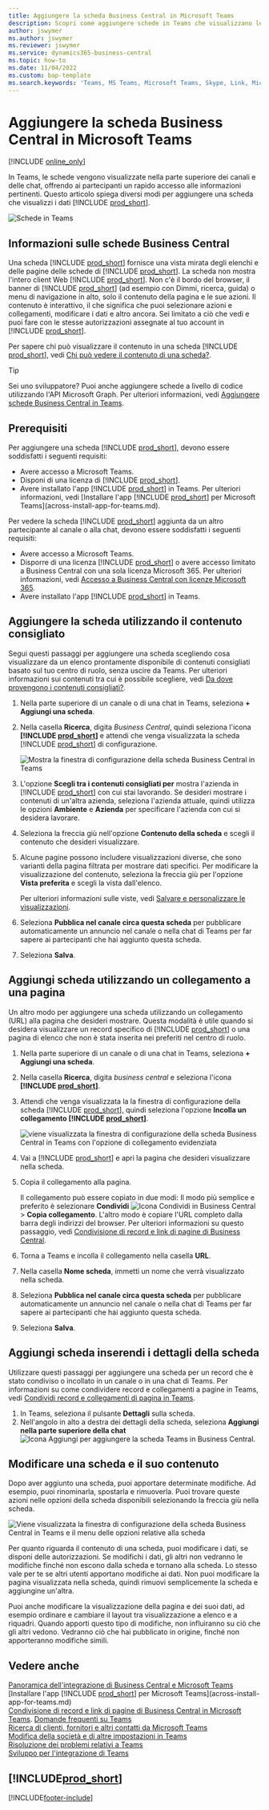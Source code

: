 ```yaml
---
title: Aggiungere la scheda Business Central in Microsoft Teams
description: Scopri come aggiungere schede in Teams che visualizzano le pagine Business Central.
author: jswymer
ms.author: jswymer
ms.reviewer: jswymer
ms.service: dynamics365-business-central
ms.topic: how-to
ms.date: 11/04/2022
ms.custom: bap-template
ms.search.keywords: 'Teams, MS Teams, Microsoft Teams, Skype, Link, Microsoft 365, collaborate, collaboration, teamwork, share records, tab'
---
```


# <a name="add-business-central-tab-in-microsoft-teams"></a>Aggiungere la scheda Business Central in Microsoft Teams

[!INCLUDE [online_only](includes/online_only.md)]

In Teams, le schede vengono visualizzate nella parte superiore dei canali e delle chat, offrendo ai partecipanti un rapido accesso alle informazioni pertinenti. Questo articolo spiega diversi modi per aggiungere una scheda che visualizzi i dati [!INCLUDE [prod_short](includes/prod_short.md)].

![Schede in Teams](media/teams-tabs-border.png)

## <a name="about-business-central-tabs"></a>Informazioni sulle schede Business Central

Una scheda [!INCLUDE [prod_short](includes/prod_short.md)] fornisce una vista mirata degli elenchi e delle pagine delle schede di [!INCLUDE [prod_short](includes/prod_short.md)]. La scheda non mostra l'intero client Web [!INCLUDE [prod_short](includes/prod_short.md)]. Non c'è il bordo del browser, il banner di [!INCLUDE [prod_short](includes/prod_short.md)] (ad esempio con Dimmi, ricerca, guida) o menu di navigazione in alto, solo il contenuto della pagina e le sue azioni. Il contenuto è interattivo, il che significa che puoi selezionare azioni e collegamenti, modificare i dati e altro ancora. Sei limitato a ciò che vedi e puoi fare con le stesse autorizzazioni assegnate al tuo account in [!INCLUDE [prod_short](includes/prod_short.md)].

Per sapere chi può visualizzare il contenuto in una scheda [!INCLUDE [prod_short](includes/prod_short.md)], vedi [Chi può vedere il contenuto di una scheda?](/dynamics365/business-central/teams-faq?tabs=tabs#who-can-view).

> [!TIP]
> Sei uno sviluppatore? Puoi anche aggiungere schede a livello di codice utilizzando l'API Microsoft Graph. Per ulteriori informazioni, vedi [Aggiungere schede Business Central in Teams](/dynamics365/business-central/dev-itpro/developer/devenv-develop-for-teams-tabs).  

## <a name="prerequisites"></a>Prerequisiti

Per aggiungere una scheda [!INCLUDE [prod_short](includes/prod_short.md)], devono essere soddisfatti i seguenti requisiti:

- Avere accesso a Microsoft Teams.
- Disponi di una licenza di [!INCLUDE [prod_short](includes/prod_short.md)].
- Avere installato l'app [!INCLUDE [prod_short](includes/prod_short.md)] in Teams. Per ulteriori informazioni, vedi [Installare l'app [!INCLUDE [prod_short](includes/prod_short.md)] per Microsoft Teams](across-install-app-for-teams.md).

Per vedere la scheda [!INCLUDE [prod_short](includes/prod_short.md)] aggiunta da un altro partecipante al canale o alla chat, devono essere soddisfatti i seguenti requisiti:

- Avere accesso a Microsoft Teams.
- Disporre di una licenza [!INCLUDE [prod_short](includes/prod_short.md)] o avere accesso limitato a Business Central con una sola licenza Microsoft 365. Per ulteriori informazioni, vedi [Accesso a Business Central con licenze Microsoft 365](admin-access-with-m365-license.md).
- Avere installato l'app [!INCLUDE [prod_short](includes/prod_short.md)] in Teams.

## <a name="add-tab-using-recommended-content"></a>Aggiungere la scheda utilizzando il contenuto consigliato

Segui questi passaggi per aggiungere una scheda scegliendo cosa visualizzare da un elenco prontamente disponibile di contenuti consigliati basato sul tuo centro di ruolo, senza uscire da Teams. Per ulteriori informazioni sui contenuti tra cui è possibile scegliere, vedi [Da dove provengono i contenuti consigliati?](/dynamics365/business-central/teams-faq?tabs=tabs#where-does-the-recommended-content-come-from).

1. Nella parte superiore di un canale o di una chat in Teams, seleziona **+ Aggiungi una scheda**.
2. Nella casella **Ricerca**, digita *Business Central*, quindi seleziona l'icona **[!INCLUDE [prod_short](includes/prod_short.md)]** e attendi che venga visualizzata la scheda [!INCLUDE [prod_short](includes/prod_short.md)] di configurazione.

   ![Mostra la finestra di configurazione della scheda Business Central in Teams](media/teams-bc-tab-config-window.png)

3. L'opzione **Scegli tra i contenuti consigliati per** mostra l'azienda in [!INCLUDE [prod_short](includes/prod_short.md)] con cui stai lavorando. Se desideri mostrare i contenuti di un'altra azienda, seleziona l'azienda attuale, quindi utilizza le opzioni **Ambiente** e **Azienda** per specificare l'azienda con cui si desidera lavorare.
4. Seleziona la freccia giù nell'opzione **Contenuto della scheda** e scegli il contenuto che desideri visualizzare.

   <!-- The list shows all pages that are bookmarked on your role center in [!INCLUDE [prod_short](includes/prod_short.md)]. To learn more about the content that you can choose from, see [Where does the recommended content come from?](teams-faq.md#recommended-content).-->
5. Alcune pagine possono includere visualizzazioni diverse, che sono varianti della pagina filtrata per mostrare dati specifici. Per modificare la visualizzazione del contenuto, seleziona la freccia giù per l'opzione **Vista preferita** e scegli la vista dall'elenco.

   Per ulteriori informazioni sulle viste, vedi [Salvare e personalizzare le visualizzazioni](ui-views.md).
6. Seleziona **Pubblica nel canale circa questa scheda** per pubblicare automaticamente un annuncio nel canale o nella chat di Teams per far sapere ai partecipanti che hai aggiunto questa scheda.
7. Seleziona **Salva**.

## <a name="add-tab-using-a-page-link"></a>Aggiungi scheda utilizzando un collegamento a una pagina

Un altro modo per aggiungere una scheda utilizzando un collegamento (URL) alla pagina che desideri mostrare. Questa modalità è utile quando si desidera visualizzare un record specifico di [!INCLUDE [prod_short](includes/prod_short.md)] o una pagina di elenco che non è stata inserita nei preferiti nel centro di ruolo.

1. Nella parte superiore di un canale o di una chat in Teams, seleziona **+ Aggiungi una scheda**.
2. Nella casella **Ricerca**, digita *business central* e seleziona l'icona **[!INCLUDE [prod_short](includes/prod_short.md)]**.
3. Attendi che venga visualizzata la la finestra di configurazione della scheda [!INCLUDE [prod_short](includes/prod_short.md)], quindi seleziona l'opzione **Incolla un collegamento [!INCLUDE [prod_short](includes/prod_short.md)]**.

   ![viene visualizzata la finestra di configurazione della scheda Business Central in Teams con l'opzione di collegamento evidenziata](media/teams-bc-tab-config-window-page-link.png)
4. Vai a [!INCLUDE [prod_short](includes/prod_short.md)] e apri la pagina che desideri visualizzare nella scheda.
5. Copia il collegamento alla pagina.

   Il collegamento può essere copiato in due modi: Il modo più semplice e preferito è selezionare **Condividi** ![Icona Condividi in Business Central](media/share-icon.png) > **Copia collegamento**. L'altro modo è copiare l'URL completo dalla barra degli indirizzi del browser. Per ulteriori informazioni su questo passaggio, vedi [Condivisione di record e link di pagine di Business Central](across-working-with-teams.md).

6. Torna a Teams e incolla il collegamento nella casella **URL**.
7. Nella casella **Nome scheda**, immetti un nome che verrà visualizzato nella scheda.
8. Seleziona **Pubblica nel canale circa questa scheda** per pubblicare automaticamente un annuncio nel canale o nella chat di Teams per far sapere ai partecipanti che hai aggiunto questa scheda.
9. Seleziona **Salva**.

## <a name="add-tab-by-pinning-card-details"></a>Aggiungi scheda inserendi i dettagli della scheda

Utilizzare questi passaggi per aggiungere una scheda per un record che è stato condiviso o incollato in un canale o in una chat di Teams. Per informazioni su come condividere record e collegamenti a pagine in Teams, vedi [Condividi record e collegamenti di pagina in Teams](across-working-with-teams.md).

1. In Teams, seleziona il pulsante **Dettagli** sulla scheda.
2. Nell'angolo in alto a destra dei dettagli della scheda, seleziona **Aggiungi nella parte superiore della chat** ![Icona Aggiungi per aggiungere la scheda Teams in Business Central](media/pin-teams.png).

## <a name="change-a-tab-and-its-content"></a>Modificare una scheda e il suo contenuto

Dopo aver aggiunto una scheda, puoi apportare determinate modifiche. Ad esempio, puoi rinominarla, spostarla e rimuoverla. Puoi trovare queste azioni nelle opzioni della scheda disponibili selezionando la freccia giù nella scheda.

![Viene visualizzata la finestra di configurazione della scheda Business Central in Teams e il menu delle opzioni relative alla scheda](media/teams-bc-tab-config-window-options.png)

Per quanto riguarda il contenuto di una scheda, puoi modificare i dati, se disponi delle autorizzazioni. Se modifichi i dati, gli altri non vedranno le modifiche finché non escono dalla scheda e tornano alla scheda. Lo stesso vale per te se altri utenti apportano modifiche ai dati. Non puoi modificare la pagina visualizzata nella scheda, quindi rimuovi semplicemente la scheda e aggiungine un'altra.

Puoi anche modificare la visualizzazione della pagina e dei suoi dati, ad esempio ordinare e cambiare il layout tra visualizzazione a elenco e a riquadri. Quando apporti questo tipo di modifiche, non influiranno su ciò che gli altri vedono. Vedranno ciò che hai pubblicato in origine, finché non apporteranno modifiche simili.

## <a name="see-also"></a>Vedere anche

[Panoramica dell'integrazione di Business Central e Microsoft Teams](across-teams-overview.md)  
[Installare l'app [!INCLUDE [prod_short](includes/prod_short.md)] per Microsoft Teams](across-install-app-for-teams.md)  
[Condivisione di record e link di pagine di Business Central in Microsoft Teams](across-working-with-teams.md).
[Domande frequenti su Teams](teams-faq.md)  
[Ricerca di clienti, fornitori e altri contatti da Microsoft Teams](across-search-contacts-teams.md)  
[Modifica della società e di altre impostazioni in Teams](across-teams-settings.md)  
[Risoluzione dei problemi relativi a Teams](admin-teams-troubleshooting.md)  
[Sviluppo per l'integrazione di Teams](/dynamics365/business-central/dev-itpro/developer/devenv-develop-for-teams)  

## [!INCLUDE[prod_short](includes/free_trial_md.md)]

[!INCLUDE[footer-include](includes/footer-banner.md)]

